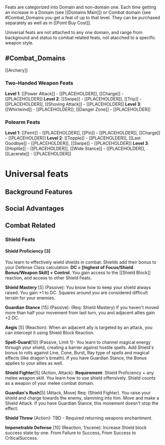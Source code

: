 Feats are categorized into Domain and non-domain one. Each time getting an increase in a Domain (see [[Domains Main]]) or Combat domain (see #Combat_Domains  you get a feat of up to that level. They can be purchased separately as well as in [[Point Buy Cost]].

Universal feats are not attached to any one domain, and range from background and status to combat related feats, not atacched to a specific weapon style.

## #Combat_Domains 

[[Archery]]

### Two-Handed Weapon Feats
**Level 1**: [[Power Attack]] - [[PLACEHOLDER]], [[Charge]] - [[PLACEHOLDER]]
**Level 2**: [[Swipe]] - [[PLACEHOLDER]], [[Trip]] - [[PLACEHOLDER]], [[Shoving Attack]] - [[PLACEHOLDER]]
**Level 3**: [[Whirlwind]] - [[PLACEHOLDER]], [[Danger Zone]] - [[PLACEHOLDER]]

### Polearm Feats
**Level 1**: [[Feint]] - [[PLACEHOLDER]], [[Pin]] - [[PLACEHOLDER]], [[Charge]] - [[PLACEHOLDER]]
**Level 2**: [[Topple]] - [[PLACEHOLDER]], [[Last Goodbye]] - [[PLACEHOLDER]], [[Swipe]] - [[PLACEHOLDER]]
**Level 3**: [[Hoplite]] - [[PLACEHOLDER]], [[Wide Stance]] - [[PLACEHOLDER]], [[Lacerate]] - [[PLACEHOLDER]]


# Universal feats
## Background Features
## Social Advantages
## Combat Related
### Shield Feats
#### **Shield Proficiency** [3]

You learn to effectively wield shields in combat. Shields add their bonus to your Defense Class calculation: **DC = [highest of Focus/Shield Bonus/Weapon Skill] + Control**. You gain access to the [[Shield Block]] reaction, and access to other Shield Feats.

**Shield Mastery** [5] (Passive): You know how to keep your shield always raised. You gain +1 to DC. Squares around you are considered difficult terrain for your enemies.

**Guardian Stance** [15] (Passive): (Req: Shield Mastery) If you haven't moved more than half your movement from last turn, you and adjacent allies gain +2 DC.

**Aegis** [5] (Reaction): When an adjacent ally is targeted by an attack, you can intercept it using Shield Block Reaction.

**Spell-Guard**[10] (Passive, Limit 1)- You learn to channel magical energy through your shield, creating a barrier against hostile spells. Add Shield's bonus to rolls against Line, Cone, Burst, Ray type of spells and magical effects (like dragon's breath). If you have Guardian Stance, the Bonus applies to your allies as well.

**Shield Fighter**[5] (Action, Attack): **Requirement**: Shield Proficiency + any melee weapon skill. You learn how to use shield offensively. Shield counts as a weapon of your melee combat domain.

**Guardian's Rush**[5] (Attack, Move) Req: (Shield Fighter). You raise your shield and charge towards the enemy, slamming into him.
Move and make a Shield Attack. If you have Guardian Stance, this movement doesn't stop the effect. 

**Shield Throw** (Action): TBD - Required returning weapons enchantment.

**Impenetrable Defense** [10] (Reaction, 1/scene): Increase Shield block success state by one. From Failure to Success, From Success to CriticalSuccess.
